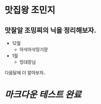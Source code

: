 맛집왕 조민지
=============

맛잘알 조밍찌의 닉을 정리해보자.
----------------------------------
* 12월
  - 아삭아삭밍기쟝
* 1월
  - 밍대장님 

다음달에 더 알아보자..

 *마크다운  __테스트__ 완료*
============================
